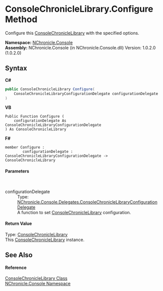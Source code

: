 # ConsoleChronicleLibrary.Configure Method 
 

Configure this <a href="T_NChronicle_Console_ConsoleChronicleLibrary.md">ConsoleChronicleLibrary</a> with the specified options.

**Namespace:**&nbsp;<a href="N_NChronicle_Console.md">NChronicle.Console</a><br />**Assembly:**&nbsp;NChronicle.Console (in NChronicle.Console.dll) Version: 1.0.2.0 (1.0.2.0)

## Syntax

**C#**<br />
``` C#
public ConsoleChronicleLibrary Configure(
	ConsoleChronicleLibraryConfigurationDelegate configurationDelegate
)
```

**VB**<br />
``` VB
Public Function Configure ( 
	configurationDelegate As ConsoleChronicleLibraryConfigurationDelegate
) As ConsoleChronicleLibrary
```

**F#**<br />
``` F#
member Configure : 
        configurationDelegate : ConsoleChronicleLibraryConfigurationDelegate -> ConsoleChronicleLibrary 

```


#### Parameters
&nbsp;<dl><dt>configurationDelegate</dt><dd>Type: <a href="T_NChronicle_Console_Delegates_ConsoleChronicleLibraryConfigurationDelegate.md">NChronicle.Console.Delegates.ConsoleChronicleLibraryConfigurationDelegate</a><br />A function to set <a href="T_NChronicle_Console_ConsoleChronicleLibrary.md">ConsoleChronicleLibrary</a> configuration.</dd></dl>

#### Return Value
Type: <a href="T_NChronicle_Console_ConsoleChronicleLibrary.md">ConsoleChronicleLibrary</a><br />This <a href="T_NChronicle_Console_ConsoleChronicleLibrary.md">ConsoleChronicleLibrary</a> instance.

## See Also


#### Reference
<a href="T_NChronicle_Console_ConsoleChronicleLibrary.md">ConsoleChronicleLibrary Class</a><br /><a href="N_NChronicle_Console.md">NChronicle.Console Namespace</a><br />
